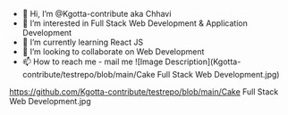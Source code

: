 - 👋 Hi, I’m @Kgotta-contribute aka Chhavi
- 👀 I’m interested in Full Stack Web Development & Application Development
- 🌱 I’m currently learning React JS
- 💞️ I’m looking to collaborate on Web Development
- 📫 How to reach me - mail me 
![Image Description](Kgotta-contribute/testrepo/blob/main/Cake Full Stack Web Development.jpg)

https://github.com/Kgotta-contribute/testrepo/blob/main/Cake Full Stack Web Development.jpg
